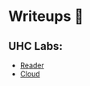 # Writeups 👋

## UHC Labs:
  - [Reader](https://www.notion.so/Writeup-Reader-UHCLABS-adb08cf8f10d4238a488e15c2a67a2f0)
  - [Cloud](https://eager-christmas-f24.notion.site/Writeup-Cloud-65b12e288afa49b981ebf3b1cf273620)
